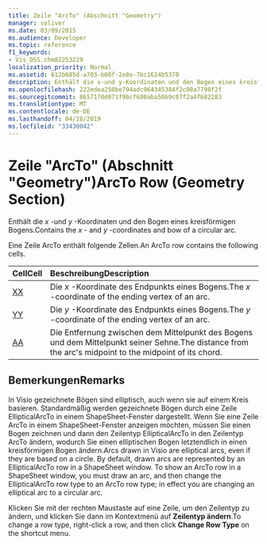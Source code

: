 ```yaml
---
title: Zeile "ArcTo" (Abschnitt "Geometry")
manager: soliver
ms.date: 03/09/2015
ms.audience: Developer
ms.topic: reference
f1_keywords:
- Vis_DSS.chm82253229
localization_priority: Normal
ms.assetid: 612b605d-a703-b08f-2e8e-7bc1624b5370
description: Enthält die x-und y-Koordinaten und den Bogen eines kreisförmigen Bogens.
ms.openlocfilehash: 222edea250be794adc964345384f2c08a7798f2f
ms.sourcegitcommit: 8657170d071f9bcf680aba50b9c07f2a4fb82283
ms.translationtype: MT
ms.contentlocale: de-DE
ms.lasthandoff: 04/28/2019
ms.locfileid: "33430042"
---
```

# <a name="arcto-row-geometry-section"></a><span data-ttu-id="c075e-103">Zeile "ArcTo" (Abschnitt "Geometry")</span><span class="sxs-lookup"><span data-stu-id="c075e-103">ArcTo Row (Geometry Section)</span></span>

<span data-ttu-id="c075e-104">Enthält die *x* -und *y* -Koordinaten und den Bogen eines kreisförmigen Bogens.</span><span class="sxs-lookup"><span data-stu-id="c075e-104">Contains the  *x*  - and  *y*  -coordinates and bow of a circular arc.</span></span> 
  
<span data-ttu-id="c075e-105">Eine Zeile ArcTo enthält folgende Zellen.</span><span class="sxs-lookup"><span data-stu-id="c075e-105">An ArcTo row contains the following cells.</span></span>
  
|<span data-ttu-id="c075e-106">**Cell**</span><span class="sxs-lookup"><span data-stu-id="c075e-106">**Cell**</span></span>|<span data-ttu-id="c075e-107">**Beschreibung**</span><span class="sxs-lookup"><span data-stu-id="c075e-107">**Description**</span></span>|
|:-----|:-----|
|[<span data-ttu-id="c075e-108">X</span><span class="sxs-lookup"><span data-stu-id="c075e-108">X</span></span>](x-cell-geometry-section.md) <br/> |<span data-ttu-id="c075e-109">Die *x* -Koordinate des Endpunkts eines Bogens.</span><span class="sxs-lookup"><span data-stu-id="c075e-109">The  *x*  -coordinate of the ending vertex of an arc.</span></span>  <br/> |
|[<span data-ttu-id="c075e-110">Y</span><span class="sxs-lookup"><span data-stu-id="c075e-110">Y</span></span>](y-cell-geometry-section.md) <br/> |<span data-ttu-id="c075e-111">Die *y* -Koordinate des Endpunkts eines Bogens.</span><span class="sxs-lookup"><span data-stu-id="c075e-111">The  *y*  -coordinate of the ending vertex of an arc.</span></span>  <br/> |
|[<span data-ttu-id="c075e-112">A</span><span class="sxs-lookup"><span data-stu-id="c075e-112">A</span></span>](a-cell-geometry-section.md) <br/> |<span data-ttu-id="c075e-113">Die Entfernung zwischen dem Mittelpunkt des Bogens und dem Mittelpunkt seiner Sehne.</span><span class="sxs-lookup"><span data-stu-id="c075e-113">The distance from the arc's midpoint to the midpoint of its chord.</span></span>  <br/> |
   
## <a name="remarks"></a><span data-ttu-id="c075e-114">Bemerkungen</span><span class="sxs-lookup"><span data-stu-id="c075e-114">Remarks</span></span>

<span data-ttu-id="c075e-p101">In Visio gezeichnete Bögen sind elliptisch, auch wenn sie auf einem Kreis basieren. Standardmäßig werden gezeichnete Bögen durch eine Zeile EllipticalArcTo in einem ShapeSheet-Fenster dargestellt. Wenn Sie eine Zeile ArcTo in einem ShapeSheet-Fenster anzeigen möchten, müssen Sie einen Bogen zeichnen und dann den Zeilentyp EllipticalArcTo in den Zeilentyp ArcTo ändern, wodurch Sie einen elliptischen Bogen letztendlich in einen kreisförmigen Bogen ändern.</span><span class="sxs-lookup"><span data-stu-id="c075e-p101">Arcs drawn in Visio are elliptical arcs, even if they are based on a circle. By default, drawn arcs are represented by an EllipticalArcTo row in a ShapeSheet window. To show an ArcTo row in a ShapeSheet window, you must draw an arc, and then change the EllipticalArcTo row type to an ArcTo row type; in effect you are changing an elliptical arc to a circular arc.</span></span>
  
<span data-ttu-id="c075e-118">Klicken Sie mit der rechten Maustaste auf eine Zeile, um den Zeilentyp zu ändern, und klicken Sie dann im Kontextmenü auf **Zeilentyp ändern**.</span><span class="sxs-lookup"><span data-stu-id="c075e-118">To change a row type, right-click a row, and then click **Change Row Type** on the shortcut menu.</span></span> 
  

